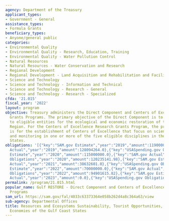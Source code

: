 ```yaml
---
agency: Department of the Treasury
applicant_types:
- Government - General
assistance_types:
- Formula Grants
beneficiary_types:
- Anyone/general public
categories:
- Environmental Quality
- Environmental Quality - Research, Education, Training
- Environmental Quality - Water Pollution Control
- Natural Resources
- Natural Resources - Water Conservation and Research
- Regional Development
- Regional Development - Land Acquisition and Rehabilitation and Facilities Construction
- Science and Technology
- Science and Technology - Information and Technical
- Science and Technology - Research - General
- Science and Technology - Research - Specialized
cfda: '21.015'
fiscal_year: '2022'
layout: program
objective: Treasury administers the Direct Component and Centers of Excellence Research
  Grants Programs. The primary objective of the Direct Component is to provide funds
  to eligible entities for the ecological and economic restoration of the Gulf Coast
  Region. For the Centers of Excellence Research Grants Program, the primary objective
  is for the establishment of Centers of Excellence that focus on science, technology,
  and monitoring in one or more of the five eligible disciplines in the Gulf Coast
  States.
obligations: '[{"key":"SAM.gov Estimate","year":"2019","amount":119000000.0},{"key":"SAM.gov
  Actual","year":"2019","amount":128094264.0},{"key":"USASpending.gov Obligations","year":"2019","amount":131921851.64},{"key":"SAM.gov
  Estimate","year":"2020","amount":115000000.0},{"key":"SAM.gov Actual","year":"2020","amount":116000000.0},{"key":"USASpending.gov
  Obligations","year":"2020","amount":120235141.98},{"key":"SAM.gov Estimate","year":"2021","amount":30000000.0},{"key":"SAM.gov
  Actual","year":"2021","amount":38632601.0},{"key":"USASpending.gov Obligations","year":"2021","amount":42291186.28},{"key":"SAM.gov
  Estimate","year":"2022","amount":70000000.0},{"key":"SAM.gov Actual","year":"2022","amount":91374127.0},{"key":"USASpending.gov
  Obligations","year":"2022","amount":94901615.82},{"key":"SAM.gov Estimate","year":"2023","amount":180000000.0},{"key":"SAM.gov
  Actual","year":"2023","amount":0.0},{"key":"USASpending.gov Obligations","year":"2023","amount":153255089.21}]'
permalink: /program/21.015.html
popular_name: Gulf RESTORE - Direct Component and Centers of Excellence Research Grants
  Programs
sam_url: https://sam.gov/fal/4033c63373364e058b262d4a8c364a63/view
sub-agency: Departmental Offices
title: Resources and Ecosystems Sustainability, Tourist Opportunities, and Revived
  Economies of the Gulf Coast States
---
```

